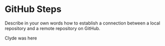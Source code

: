 # GitHub Steps

Describe in your own words how to establish a connection between a local repository and a remote repository on GitHub.

Clyde was here
